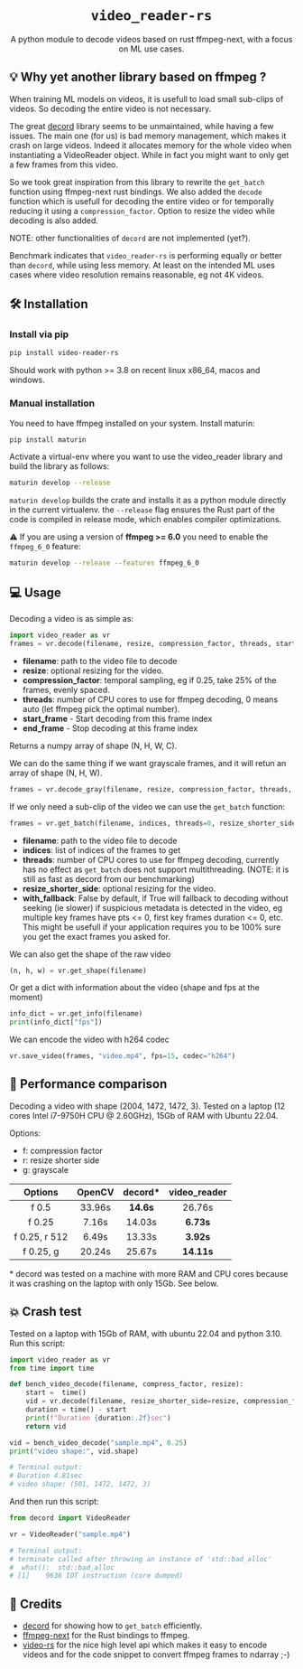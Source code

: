 <h1 align="center">
  <code>video_reader-rs</code>
</h1>
<p align="center">A python module to decode videos based on rust ffmpeg-next, with a focus on ML use cases.</p>

## :bulb: Why yet another library based on ffmpeg ?

When training ML models on videos, it is usefull to load small sub-clips of videos. So decoding the
entire video is not necessary.

The great [decord](https://github.com/dmlc/decord) library seems to be unmaintained, while having
a few issues. The main one (for us) is bad memory management, which makes it crash on large videos.
Indeed it allocates memory for the whole video when instantiating a VideoReader object. While in fact
you might want to only get a few frames from this video.

So we took great inspiration from this library to rewrite the `get_batch` function using ffmpeg-next
rust bindings. We also added the `decode` function which is usefull for decoding the entire video or
for temporally reducing it using a `compression_factor`. Option to resize the video while decoding is also
added.

NOTE: other functionalities of `decord` are not implemented (yet?).

Benchmark indicates that `video_reader-rs` is performing equally or better than `decord`, while using less memory.
At least on the intended ML uses cases where video resolution remains reasonable, eg not 4K videos.

## :hammer_and_wrench: Installation
### Install via pip
```bash
pip install video-reader-rs
```
Should work with python >= 3.8 on recent linux x86_64, macos and windows.

### Manual installation
You need to have ffmpeg installed on your system.
Install maturin:
```bash
pip install maturin
```

Activate a virtual-env where you want to use the video_reader library and build the library as follows:
```bash
maturin develop --release
```
`maturin develop` builds the crate and installs it as a python module directly in the current virtualenv.
the `--release` flag ensures the Rust part of the code is compiled in release mode, which enables compiler optimizations.

:warning: If you are using a version of **ffmpeg >= 6.0** you need to enable the `ffmpeg_6_0` feature:
```bash
maturin develop --release --features ffmpeg_6_0
```

## :computer: Usage
Decoding a video is as simple as:
```python
import video_reader as vr
frames = vr.decode(filename, resize, compression_factor, threads, start_frame, end_frame)
```
* **filename**: path to the video file to decode
* **resize**: optional resizing for the video.
* **compression_factor**: temporal sampling, eg if 0.25, take 25% of the frames, evenly spaced.
* **threads**: number of CPU cores to use for ffmpeg decoding, 0 means auto (let ffmpeg pick the optimal number).
* **start_frame** - Start decoding from this frame index
* **end_frame** - Stop decoding at this frame index

Returns a numpy array of shape (N, H, W, C).

We can do the same thing if we want grayscale frames, and it will retun an array of shape (N, H, W).
```python
frames = vr.decode_gray(filename, resize, compression_factor, threads, start_frame, end_frame)
```

If we only need a sub-clip of the video we can use the `get_batch` function:
```python
frames = vr.get_batch(filename, indices, threads=0, resize_shorter_side=None, with_fallback=False)
```
* **filename**: path to the video file to decode
* **indices**: list of indices of the frames to get
* **threads**: number of CPU cores to use for ffmpeg decoding, currently has no effect as `get_batch` does not support multithreading. (NOTE: it is still as fast as decord from our benchmarking)
* **resize_shorter_side**: optional resizing for the video.
* **with_fallback**: False by default, if True will fallback to decoding without seeking (ie slower) if suspicious metadata is detected in the video, eg multiple key frames have pts <= 0, first key frames duration <= 0, etc. This might be usefull if your application requires you to be 100% sure you get the exact frames you asked for.

We can also get the shape of the raw video
```python
(n, h, w) = vr.get_shape(filename)
```

Or get a dict with information about the video (shape and fps at the moment)
```python
info_dict = vr.get_info(filename)
print(info_dict["fps"])
```

We can encode the video with h264 codec
```python
vr.save_video(frames, "video.mp4", fps=15, codec="h264")
```

## :rocket: Performance comparison
Decoding a video with shape (2004, 1472, 1472, 3). Tested on a laptop (12 cores Intel i7-9750H CPU @ 2.60GHz), 15Gb of RAM with Ubuntu 22.04.

Options: 
- f: compression factor
- r: resize shorter side
- g: grayscale

| Options | OpenCV | decord* | video_reader |
|:---:|:---:|:---:|:---:|
| f 0.5 | 33.96s | **14.6s** | 26.76s | 
|f 0.25 | 7.16s | 14.03s | **6.73s** |
|f 0.25, r 512| 6.49s | 13.33s | **3.92s** |
| f 0.25, g | 20.24s | 25.67s | **14.11s** |

\* decord was tested on a machine with more RAM and CPU cores because it was crashing on the laptop with only 15Gb. See below.

## :boom: Crash test
Tested on a laptop with 15Gb of RAM, with ubuntu 22.04 and python 3.10.
Run this script:
```python
import video_reader as vr
from time import time

def bench_video_decode(filename, compress_factor, resize):
    start =  time()
    vid = vr.decode(filename, resize_shorter_side=resize, compression_factor=compress_factor, threads=0)
    duration = time() - start
    print(f"Duration {duration:.2f}sec")
    return vid

vid = bench_video_decode("sample.mp4", 0.25)
print("video shape:", vid.shape)

# Terminal output:
# Duration 4.81sec
# video shape: (501, 1472, 1472, 3)
```

And then run this script:
```python
from decord import VideoReader

vr = VideoReader("sample.mp4")

# Terminal output:
# terminate called after throwing an instance of 'std::bad_alloc'
#  what():  std::bad_alloc
# [1]    9636 IOT instruction (core dumped)
```

## :stars: Credits
- [decord](https://github.com/dmlc/decord) for showing how to `get_batch` efficiently.
- [ffmpeg-next](https://github.com/zmwangx/rust-ffmpeg) for the Rust bindings to ffmpeg.
- [video-rs](https://github.com/oddity-ai/video-rs) for the nice high level api which makes it easy to encode videos and for the code snippet to convert ffmpeg frames to ndarray ;-)
